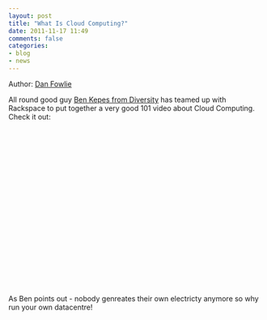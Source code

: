 ```yaml
---
layout: post
title: "What Is Cloud Computing?"
date: 2011-11-17 11:49
comments: false
categories: 
- blog
- news
---
```

Author: [Dan Fowlie](http://trineo.co.nz/crew.html#df)

All round good guy [Ben Kepes from Diversity](http://www.diversity.net.nz) has teamed up with Rackspace to put together a very good 101 video about Cloud Computing. Check it out:

<div>
<object width="560" height="315"><param name="movie" value="http://www.youtube.com/v/hjrdThuwpZ0?version=3&amp;hl=en_US"></param><param name="allowFullScreen" value="true"></param><param name="allowscriptaccess" value="always"></param><embed src="http://www.youtube.com/v/hjrdThuwpZ0?version=3&amp;hl=en_US" type="application/x-shockwave-flash" width="560" height="315" allowscriptaccess="always" allowfullscreen="true"></embed></object>
</div>

As Ben points out - nobody genreates their own electricty anymore so why run your own datacentre!
